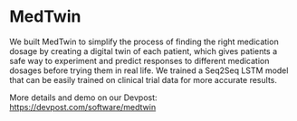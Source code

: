 # MedTwin
We built MedTwin to simplify the process of finding the right medication dosage by creating a digital twin of each patient, which gives patients a safe way to experiment and predict responses to different medication dosages before trying them in real life. We trained a Seq2Seq LSTM model that can be easily trained on clinical trial data for more accurate results. 

More details and demo on our Devpost: https://devpost.com/software/medtwin
